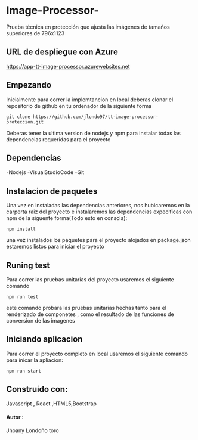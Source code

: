 # Image-Processor-
Prueba técnica en protección que ajusta las imágenes de tamaños superiores de 796x1123

## URL de despliegue con Azure
https://app-tt-image-processor.azurewebsites.net

## Empezando
Inicialmente para correr la implemtancion en local  deberas clonar el repositorio de github en tu ordenador de la siguiente forma 
```
git clone https://github.com/jlondo97/tt-image-processor-proteccion.git
```
Deberas tener la ultima version de nodejs y npm para instalar todas las dependencias requeridas para el proyecto

## Dependencias
-Nodejs
-VisualStudioCode
-Git

## Instalacion de paquetes
Una vez en instaladas las dependencias anteriores, nos hubicaremos en la carperta raiz del proyecto e instalaremos las dependencias expecificas con npm de la siguente forma(Todo esto en consola):

```
npm install
````
una vez instalados los paquetes para el proyecto alojados en package.json estaremos listos para iniciar el proyecto

## Runing test 
Para correr las pruebas unitarias del proyecto usaremos el siguiente comando
```
npm run test
````
este comando probara las pruebas unitarias hechas tanto para el renderizado de componetes , como el resultado de las funciones de conversion de las imagenes

## Iniciando aplicacion 
Para correr el proyecto completo en local usaremos el siguiente comando para inicar la apliacion:
```
npm run start
````
## Construido con:
Javascript , React ,HTML5,Bootstrap 

#### Autor :
Jhoany Londoño toro



